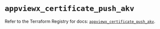 # `appviewx_certificate_push_akv`

Refer to the Terraform Registry for docs: [`appviewx_certificate_push_akv`](https://registry.terraform.io/providers/appviewx/appviewx/1.0.8/docs/resources/certificate_push_akv).
